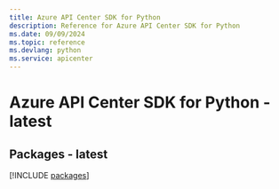 ```yaml
---
title: Azure API Center SDK for Python
description: Reference for Azure API Center SDK for Python
ms.date: 09/09/2024
ms.topic: reference
ms.devlang: python
ms.service: apicenter
---
```

# Azure API Center SDK for Python - latest
## Packages - latest
[!INCLUDE [packages](api-center-index.md)]